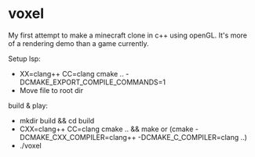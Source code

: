 # voxel

My first attempt to make a minecraft clone in c++ using openGL.
It's more of a rendering demo than a game currently. 

Setup lsp:
- XX=clang++ CC=clang cmake .. -DCMAKE_EXPORT_COMPILE_COMMANDS=1
- Move file to root dir

build & play:
- mkdir build && cd build
- CXX=clang++ CC=clang cmake .. && make or (cmake -DCMAKE_CXX_COMPILER=clang++ -DCMAKE_C_COMPILER=clang ..)
- ./voxel
